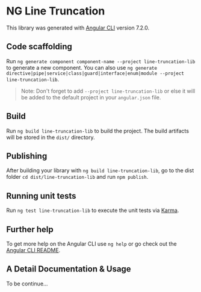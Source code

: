 # NG Line Truncation

This library was generated with [Angular CLI](https://github.com/angular/angular-cli) version 7.2.0.

## Code scaffolding

Run `ng generate component component-name --project line-truncation-lib` to generate a new component. You can also use `ng generate directive|pipe|service|class|guard|interface|enum|module --project line-truncation-lib`.

> Note: Don't forget to add `--project line-truncation-lib` or else it will be added to the default project in your `angular.json` file.

## Build

Run `ng build line-truncation-lib` to build the project. The build artifacts will be stored in the `dist/` directory.

## Publishing

After building your library with `ng build line-truncation-lib`, go to the dist folder `cd dist/line-truncation-lib` and run `npm publish`.

## Running unit tests

Run `ng test line-truncation-lib` to execute the unit tests via [Karma](https://karma-runner.github.io).

## Further help

To get more help on the Angular CLI use `ng help` or go check out the [Angular CLI README](https://github.com/angular/angular-cli/blob/master/README.md).

## A Detail Documentation & Usage

To be continue...
